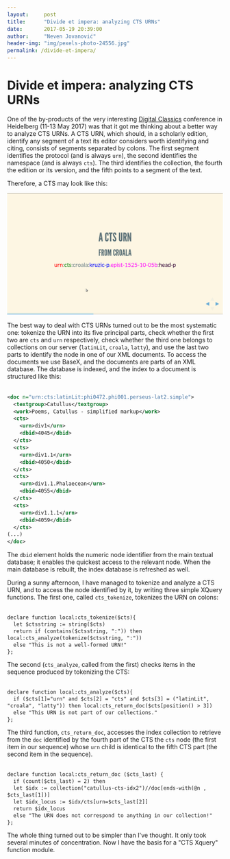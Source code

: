```yaml
---
layout:     post
title:      "Divide et impera: analyzing CTS URNs"
date:       2017-05-19 20:39:00
author:     "Neven Jovanović"
header-img: "img/pexels-photo-24556.jpg"
permalink: /divide-et-impera/
---
```


# Divide et impera: analyzing CTS URNs

One of the by-products of the very interesting [Digital Classics](http://www.haw.uni-heidelberg.de/md/haw/forschung/win-kolleg/digital_classics_2017.pdf) conference in Heidelberg (11-13 May 2017) was that it got me thinking about a better way to analyze CTS URNs. A CTS URN, which should, in a scholarly edition, identify any segment of a text its editor considers worth identifying and citing, consists of segments separated by colons. The first segment identifies the protocol (and is always `urn`), the second identifies the namespace (and is always `cts`). The third identifies the collection, the fourth the edition or its version, and the fifth points to a segment of the text.

Therefore, a CTS may look like this:

![An example of a CTS URN from the CroALa collection](/img/cts-urn.png)

The best way to deal with CTS URNs turned out to be the most systematic one: tokenize the URN into its five principal parts, check whether the first two are `cts` and `urn` respectively, check whether the third one belongs to collections on our server (`latinLit`, `croala`, `latty`), and use the last two parts to identify the node in one of our XML documents. To access the documents we use BaseX, and the documents are parts of an XML database. The database is indexed, and the index to a document is structured like this:

````xml

<doc n="urn:cts:latinLit:phi0472.phi001.perseus-lat2.simple">
  <textgroup>Catullus</textgroup>
  <work>Poems, Catullus - simplified markup</work>
  <cts>
    <urn>div1</urn>
    <dbid>4045</dbid>
  </cts>
  <cts>
    <urn>div1.1</urn>
    <dbid>4050</dbid>
  </cts>
  <cts>
    <urn>div1.1.Phalaecean</urn>
    <dbid>4055</dbid>
  </cts>
  <cts>
    <urn>div1.1.1</urn>
    <dbid>4059</dbid>
  </cts>
(...)
</doc>

````
The `dbid` element holds the numeric node identifier from the main textual database; it enables the quickest access to the relevant node. When the main database is rebuilt, the index database is refreshed as well.

During a sunny afternoon, I have managed to tokenize and analyze a CTS URN, and to access the node identified by it, by writing three simple XQuery functions. The first one, called `cts_tokenize`, tokenizes the URN on colons:

````xquery

declare function local:cts_tokenize($cts){
  let $ctsstring := string($cts)
  return if (contains($ctsstring, ":")) then local:cts_analyze(tokenize($ctsstring, ":"))
  else "This is not a well-formed URN!"
};

````

The second (`cts_analyze`, called from the first) checks items in the sequence produced by tokenizing the CTS:

````xquery

declare function local:cts_analyze($cts){
  if ($cts[1]="urn" and $cts[2] = "cts" and $cts[3] = ("latinLit", "croala", "latty")) then local:cts_return_doc($cts[position() > 3])
  else "This URN is not part of our collections."
};

````

The third function, `cts_return_doc`, accesses the index collection to retrieve from the `doc` identified by the fourth part of the CTS the `cts` node (the first item in our sequence) whose `urn` child is identical to the fifth CTS part (the second item in the sequence).

````xquery

declare function local:cts_return_doc ($cts_last) {
  if (count($cts_last) = 2) then
  let $idx := collection("catullus-cts-idx2")//doc[ends-with(@n , $cts_last[1])]
  let $idx_locus := $idx/cts[urn=$cts_last[2]]
  return $idx_locus
  else "The URN does not correspond to anything in our collection!"
};

````
The whole thing turned out to be simpler than I've thought. It only took several minutes of concentration. Now I have the basis for a "CTS Xquery" function module.
